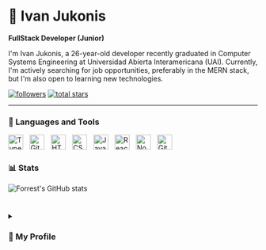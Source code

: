 # 🔷 Ivan Jukonis

**FullStack Developer (Junior)**

I'm Ivan Jukonis, a 26-year-old developer recently graduated in Computer Systems Engineering at Universidad Abierta Interamericana (UAI). Currently, I'm actively searching for job opportunities, preferably in the MERN stack, but I'm also open to learning new technologies.

   <p align="left"> 
      <a href="https://github.com/IvanJukonis?tab=followers">
         <img alt="followers" title="Follow me on Github" src="https://custom-icon-badges.demolab.com/github/followers/IvanJukonis?color=236ad3&labelColor=1155ba&style=for-the-badge&logo=person-add&label=Follow&logoColor=white"/></a>
      <a href="https://github.com/IvanJukonis?tab=repositories&sort=stargazers">
         <img alt="total stars" title="Total stars on GitHub" src="https://custom-icon-badges.demolab.com/github/stars/IvanJukonis?color=55960c&style=for-the-badge&labelColor=488207&logo=star"/></a>
   </p>

---

### 🧰 Languages and Tools

<img align="left" alt="TypeScript" width="30px" style="padding-right:10px;" src="https://cdn.jsdelivr.net/gh/devicons/devicon/icons/typescript/typescript-plain.svg" />
<img align="left" alt="Git" width="30px" style="padding-right:10px;" src="https://cdn.jsdelivr.net/gh/devicons/devicon/icons/git/git-original.svg" />
<img align="left" alt="HTML" width="30px" style="padding-right:10px;" src="https://cdn.jsdelivr.net/gh/devicons/devicon/icons/html5/html5-plain.svg" />
<img align="left" alt="CSS" width="30px" style="padding-right:10px;" src="https://cdn.jsdelivr.net/gh/devicons/devicon/icons/css3/css3-plain.svg" />
<img align="left" alt="JavaScript" width="30px" style="padding-right:10px;" src="https://cdn.jsdelivr.net/gh/devicons/devicon/icons/javascript/javascript-plain.svg" />
<img align="left" alt="React" width="30px" style="padding-right:10px;" src="https://cdn.jsdelivr.net/gh/devicons/devicon/icons/react/react-original.svg" />
<img align="left" alt="NodeJS" width="30px" style="padding-right:10px;" src="https://cdn.jsdelivr.net/gh/devicons/devicon/icons/nodejs/nodejs-original.svg" />
<img align="left" alt="GitHub" width="30px" style="padding-right:10px;" src="https://cdn.jsdelivr.net/gh/devicons/devicon/icons/github/github-original.svg" />
<br />

#

### 📊 Stats

![Forrest's GitHub stats](https://github-readme-stats.vercel.app/api?username=IvanJukonis&show_icons=true&theme=algolia)

#

<details>
 <summary><h3> 🔷 My Profile </h3></summary>

**Name**: Ivan Jukonis

**Age**: 25

**Country**: Argentina

**City**: Rosario


### Current State:
I am currently on the lookout for exciting job opportunities, with a particular interest in roles related to the MERN stack (MongoDB, Express, React, and Node.js). My main goal is to continuously expand my knowledge, and that's why I am always eager to learn and explore new technologies.

### Education:
I am in the final stage of completing my degree in Computer Systems Engineering at Universidad Abierta Interamericana (UAI), with only one subject remaining before obtaining my degree. Additionally, I hold the First Certificate and possess a high level of proficiency in English.

### GitHub Profile:
On my GitHub profile, you can find projects I have developed during my studies, as well as some personal learning initiatives. I am thrilled about collaborating with other members of the developer community and continuing to grow in this field.
